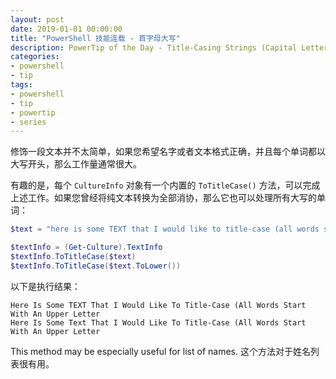 ```yaml
---
layout: post
date: 2019-01-01 00:00:00
title: "PowerShell 技能连载 - 首字母大写"
description: PowerTip of the Day - Title-Casing Strings (Capital Letter Starts Each Word)
categories:
- powershell
- tip
tags:
- powershell
- tip
- powertip
- series
---
```

修饰一段文本并不太简单，如果您希望名字或者文本格式正确，并且每个单词都以大写开头，那么工作量通常很大。

有趣的是，每个 `CultureInfo` 对象有一个内置的 `ToTitleCase()` 方法，可以完成上述工作。如果您曾经将纯文本转换为全部消协，那么它也可以处理所有大写的单词：

```powershell
$text = "here is some TEXT that I would like to title-case (all words start with an uppercase letter)"

$textInfo = (Get-Culture).TextInfo
$textInfo.ToTitleCase($text)
$textInfo.ToTitleCase($text.ToLower())
```

以下是执行结果：

    Here Is Some TEXT That I Would Like To Title-Case (All Words Start With An Upper Letter
    Here Is Some Text That I Would Like To Title-Case (All Words Start With An Upper Letter 

This method may be especially useful for list of names.
这个方法对于姓名列表很有用。

<!--本文国际来源：[Title-Casing Strings (Capital Letter Starts Each Word)](https://community.idera.com/database-tools/powershell/powertips/b/tips/posts/title-casing-strings-capital-letter-starts-each-word)-->
